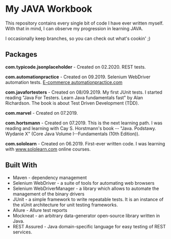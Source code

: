 # My JAVA Workbook

This repository contains every single bit of code I have ever written myself. With that in mind, I can observe my progression in learning JAVA. 

I occasionally keep branches, so you can check out what's cookin' ;) 

## Packages

**com.typicode.jsonplaceholder** - Created on 02.2020. REST tests.

**com.automationpractice** - Created on 09.2019. Selenium WebDriver automation tests. [E-commerce automationpractice.com](http://automationpractice.com/)

**com.javafortesters** - Created on 08/09.2019. My first JUnit tests. I started reading "Java For Testers. Learn Java fundamentals fast" by Alan Richardson. The book is about Test Driven Development (TDD).

**com.marvel** - Created on 07.2019.

**com.hortsmann** - Created on 07.2019. This is the next learning path. I was reading and learning with Cay S. Horstmann's book -- "Java. Podstawy. Wydanie X" (Core Java Volume I--Fundamentals (10th Edition)).

**com.sololearn** - Created on 06.2019. First-ever written code. I was learning with www.sololearn.com online courses.

## Built With
- Maven - dependency management
- Selenium WebDriver - a suite of tools for automating web browsers
- Selenium WebDriverManager - a library which allows to automate the management of the binary drivers 
- JUnit - a simple framework to write repeatable tests. It is an instance of the xUnit architecture for unit testing frameworks.
- Allure - Allure test reports
- Mockneat - an arbitrary data-generator open-source library written in Java.
- REST Assured - Java domain-specific language for easy testing of REST services.